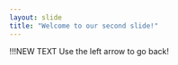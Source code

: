 ```yaml
---
layout: slide
title: "Welcome to our second slide!"
---
```

!!!NEW TEXT
Use the left arrow to go back!
